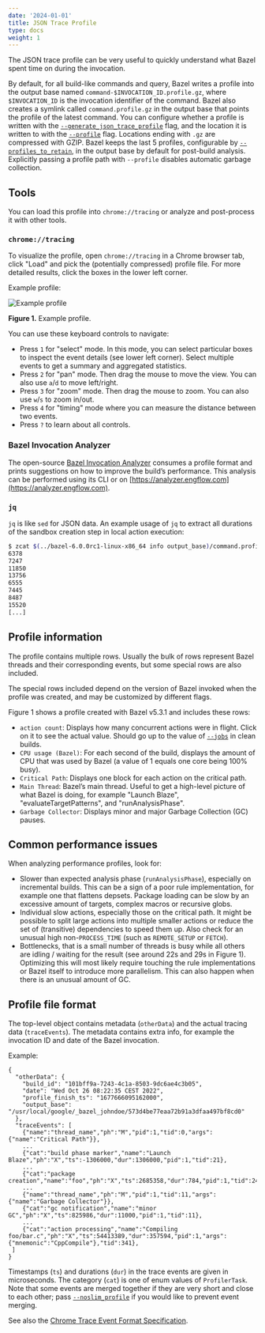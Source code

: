 ```yaml
---
date: '2024-01-01'
title: JSON Trace Profile
type: docs
weight: 1
---
```


The JSON trace profile can be very useful to quickly understand what Bazel spent
time on during the invocation.

By default, for all build-like commands and query, Bazel writes a profile into
the output base named `command-$INVOCATION_ID.profile.gz`, where
`$INVOCATION_ID` is the invocation identifier of the command. Bazel also creates
a symlink called `command.profile.gz` in the output base that points the profile
of the latest command. You can configure whether a profile is written with the
[`--generate_json_trace_profile`](/reference/command-line-reference#flag--generate_json_trace_profile/)
flag, and the location it is written to with the
[`--profile`](/docs/user-manual#profile/) flag. Locations ending with `.gz` are
compressed with GZIP. Bazel keeps the last 5 profiles, configurable by
[`--profiles_to_retain`](/reference/command-line-reference#flag--generate_json_trace_profile/),
in the output base by default for post-build analysis. Explicitly passing a
profile path with `--profile` disables automatic garbage collection.

## Tools

You can load this profile into `chrome://tracing` or analyze and
post-process it with other tools.

### `chrome://tracing`

To visualize the profile, open `chrome://tracing` in a Chrome browser tab,
click "Load" and pick the (potentially compressed) profile file. For more
detailed results, click the boxes in the lower left corner.

Example profile:

![Example profile](/docs/images/json-trace-profile.png "Example profile")

**Figure 1.** Example profile.

You can use these keyboard controls to navigate:

*   Press `1` for "select" mode. In this mode, you can select
    particular boxes to inspect the event details (see lower left corner).
    Select multiple events to get a summary and aggregated statistics.
*   Press `2` for "pan" mode. Then drag the mouse to move the view. You
    can also use `a`/`d` to move left/right.
*   Press `3` for "zoom" mode. Then drag the mouse to zoom. You can
    also use `w`/`s` to zoom in/out.
*   Press `4` for "timing" mode where you can measure the distance
    between two events.
*   Press `?` to learn about all controls.

### Bazel Invocation Analyzer

The open-source
[Bazel Invocation Analyzer](https://github.com/EngFlow/bazel_invocation_analyzer)
consumes a profile format and prints suggestions on how to improve
the build’s performance. This analysis can be performed using its CLI or on
[https://analyzer.engflow.com](https://analyzer.engflow.com).

### `jq`

`jq` is like `sed` for JSON data. An example usage of `jq` to extract all
durations of the sandbox creation step in local action execution:

```bash
$ zcat $(../bazel-6.0.0rc1-linux-x86_64 info output_base)/command.profile.gz | jq '.traceEvents | .[] | select(.name == "sandbox.createFileSystem") | .dur'
6378
7247
11850
13756
6555
7445
8487
15520
[...]
```

## Profile information

The profile contains multiple rows. Usually the bulk of rows represent Bazel
threads and their corresponding events, but some special rows are also included.

The special rows included depend on the version of Bazel invoked when the
profile was created, and may be customized by different flags.

Figure 1 shows a profile created with Bazel v5.3.1 and includes these rows:

*   `action count`: Displays how many concurrent actions were in flight. Click
    on it to see the actual value. Should go up to the value of
    [`--jobs`](/reference/command-line-reference#flag--jobs/) in clean
    builds.
*   `CPU usage (Bazel)`: For each second of the build, displays the amount of
    CPU that was used by Bazel (a value of 1 equals one core being 100% busy).
*   `Critical Path`: Displays one block for each action on the critical path.
*   `Main Thread`: Bazel’s main thread. Useful to get a high-level picture of
    what Bazel is doing, for example "Launch Blaze", "evaluateTargetPatterns",
    and "runAnalysisPhase".
*   `Garbage Collector`: Displays minor and major Garbage Collection (GC)
    pauses.

## Common performance issues

When analyzing performance profiles, look for:

*   Slower than expected analysis phase (`runAnalysisPhase`), especially on
    incremental builds. This can be a sign of a poor rule implementation, for
    example one that flattens depsets. Package loading can be slow by an
    excessive amount of targets, complex macros or recursive globs.
*   Individual slow actions, especially those on the critical path. It might be
    possible to split large actions into multiple smaller actions or reduce the
    set of (transitive) dependencies to speed them up. Also check for an unusual
    high non-`PROCESS_TIME` (such as `REMOTE_SETUP` or `FETCH`).
*   Bottlenecks, that is a small number of threads is busy while all others are
    idling / waiting for the result (see around 22s and 29s in Figure 1).
    Optimizing this will most likely require touching the rule implementations
    or Bazel itself to introduce more parallelism. This can also happen when
    there is an unusual amount of GC.

## Profile file format

The top-level object contains metadata (`otherData`) and the actual tracing data
(`traceEvents`). The metadata contains extra info, for example the invocation ID
and date of the Bazel invocation.

Example:

```text
{
  "otherData": {
    "build_id": "101bff9a-7243-4c1a-8503-9dc6ae4c3b05",
    "date": "Wed Oct 26 08:22:35 CEST 2022",
    "profile_finish_ts": "1677666095162000",
    "output_base": "/usr/local/google/_bazel_johndoe/573d4be77eaa72b91a3dfaa497bf8cd0"
  },
  "traceEvents": [
    {"name":"thread_name","ph":"M","pid":1,"tid":0,"args":{"name":"Critical Path"}},
    ...
    {"cat":"build phase marker","name":"Launch Blaze","ph":"X","ts":-1306000,"dur":1306000,"pid":1,"tid":21},
    ...
    {"cat":"package creation","name":"foo","ph":"X","ts":2685358,"dur":784,"pid":1,"tid":246},
    ...
    {"name":"thread_name","ph":"M","pid":1,"tid":11,"args":{"name":"Garbage Collector"}},
    {"cat":"gc notification","name":"minor GC","ph":"X","ts":825986,"dur":11000,"pid":1,"tid":11},
    ...
    {"cat":"action processing","name":"Compiling foo/bar.c","ph":"X","ts":54413389,"dur":357594,"pid":1,"args":{"mnemonic":"CppCompile"},"tid":341},
 ]
}
```

Timestamps (`ts`) and durations (`dur`) in the trace events are given in
microseconds. The category (`cat`) is one of enum values of `ProfilerTask`.
Note that some events are merged together if they are very short and close to
each other; pass
[`--noslim_profile`](/reference/command-line-reference#flag--slim_profile/)
if you would like to prevent event merging.

See also the
[Chrome Trace Event Format Specification](https://docs.google.com/document/d/1CvAClvFfyA5R-PhYUmn5OOQtYMH4h6I0nSsKchNAySU/preview).